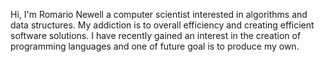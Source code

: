 Hi, I'm Romario Newell a computer scientist interested in algorithms and data structures. My addiction is to overall efficiency and creating efficient software solutions. 
I have recently gained an interest in the creation of programming languages and one of future goal is to produce my own. 
